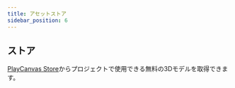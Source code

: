 ```yaml
---
title: アセットストア
sidebar_position: 6
---
```


## ストア

[PlayCanvas Store][1]からプロジェクトで使用できる無料の3Dモデルを取得できます。

[1]: https://store.playcanvas.com/
